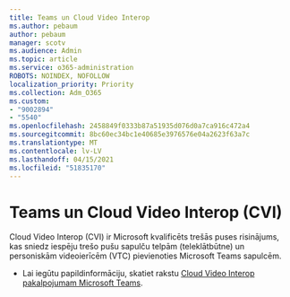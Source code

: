 ```yaml
---
title: Teams un Cloud Video Interop
ms.author: pebaum
author: pebaum
manager: scotv
ms.audience: Admin
ms.topic: article
ms.service: o365-administration
ROBOTS: NOINDEX, NOFOLLOW
localization_priority: Priority
ms.collection: Adm_O365
ms.custom:
- "9002894"
- "5540"
ms.openlocfilehash: 2458849f0333b87a51935d076d0a7ca916c472a4
ms.sourcegitcommit: 8bc60ec34bc1e40685e3976576e04a2623f63a7c
ms.translationtype: MT
ms.contentlocale: lv-LV
ms.lasthandoff: 04/15/2021
ms.locfileid: "51835170"
---
```

# <a name="teams-and-cloud-video-interop-cvi"></a>Teams un Cloud Video Interop (CVI)

Cloud Video Interop (CVI) ir Microsoft kvalificēts trešās puses risinājums, kas sniedz iespēju trešo pušu sapulču telpām (teleklātbūtne) un personiskām videoierīcēm (VTC) pievienoties Microsoft Teams sapulcēm.

- Lai iegūtu papildinformāciju, skatiet rakstu [Cloud Video Interop pakalpojumam Microsoft Teams](https://docs.microsoft.com/microsoftteams/cloud-video-interop).
